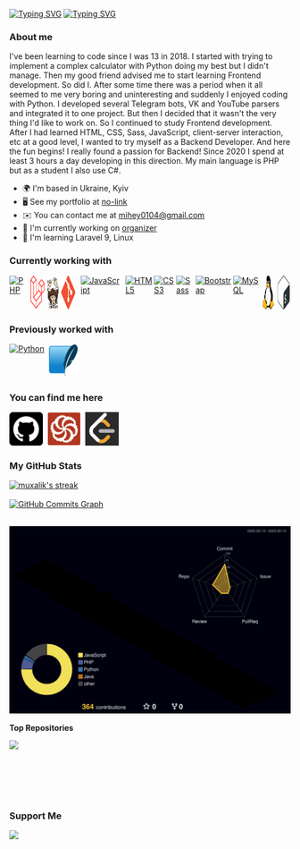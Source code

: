 [![Typing SVG](https://readme-typing-svg.demolab.com?font=Fira+Code&weight=600&size=55&duration=2000&pause=1000000&color=F75C7E&center=true&vCenter=true&width=1000&height=100&lines=Mihail+Kornilov)](https://git.io/typing-svg)
[![Typing SVG](https://readme-typing-svg.herokuapp.com?font=Fira+Code&weight=500&size=35&duration=4000&pause=1000&center=true&vCenter=true&width=1000&lines=Backend+PHP+Developer;Software+Engineer;Computer+Science+Student;Software+Architect&color=f75c7e)](https://git.io/typing-svg)

### About me

I've been learning to code since I was 13 in 2018. I started with trying to implement a complex calculator with Python doing my best but I didn't manage. Then my good friend advised me to start learning Frontend development. So did I. After some time there was a period when it all seemed to me very boring and uninteresting and suddenly I enjoyed coding with Python. I developed several Telegram bots, VK and YouTube parsers and integrated it to one project. But then I decided that it wasn't the very thing I'd like to work on. So I continued to study Frontend development. After I had learned HTML, CSS, Sass, JavaScript, client-server interaction, etc at a good level, I wanted to try myself as a Backend Developer. And here the fun begins! I really found a passion for Backend! Since 2020 I spend at least 3 hours a day developing in this direction. My main language is PHP but as a student I also use C#.

* 🌍  I'm based in Ukraine, Kyiv
* 🖥️  See my portfolio at [no-link](https://mrkitty.com)
* ✉️  You can contact me at [mihey0104@gmail.com](mailto:mihey0104@gmail.com)
* 🚀  I'm currently working on [organizer](http://github.com/muxalik/organizer)
* 🧠  I'm learning Laravel 9, Linux

### Currently working with

<p align="left" style="display: flex; gap: 3px">
    <a href="https://www.php.net/" target="_blank" rel="noreferrer">
        <img src="https://raw.githubusercontent.com/danielcranney/readme-generator/main/public/icons/skills/php-colored.svg" width="60" height="60" alt="PHP" />
    </a>
    &nbsp;
    <a href="https://laravel.com/" target="_blank" rel="noreferrer">
        <img src="icons/Laravel.png" width="60" height="60" alt="Laravel" />
    </a>
    <a href="https://getcomposer.org/" target="_blank" rel="noreferrer">
        <img src="icons/Composer.png" width="60" height="60" alt="Composer" />
    </a>
    <a href="https://git-scm.com/" target="_blank" rel="noreferrer">
        <img src="icons/Git.png" width="60" height="60" alt="Git" />
    </a>
    &nbsp;
    <a href="https://developer.mozilla.org/en-US/docs/Web/JavaScript" target="_blank" rel="noreferrer">
        <img src="https://raw.githubusercontent.com/danielcranney/readme-generator/main/public/icons/skills/javascript-colored.svg" width="60" height="60" alt="JavaScript" />
    </a>
    &nbsp;
    <a href="https://developer.mozilla.org/en-US/docs/Glossary/HTML5" target="_blank" rel="noreferrer">
        <img src="https://raw.githubusercontent.com/danielcranney/readme-generator/main/public/icons/skills/html5-colored.svg" width="60" height="60" alt="HTML5" />
    </a>
    <a href="https://www.w3.org/TR/CSS/#css" target="_blank" rel="noreferrer">
        <img src="https://raw.githubusercontent.com/danielcranney/readme-generator/main/public/icons/skills/css3-colored.svg" width="60" height="60" alt="CSS3" />
    </a>
    <a href="https://sass-lang.com/" target="_blank" rel="noreferrer">
        <img src="https://raw.githubusercontent.com/danielcranney/readme-generator/main/public/icons/skills/sass-colored.svg" width="60" height="60" alt="Sass" />
    </a>
    <a href="https://getbootstrap.com/" target="_blank" rel="noreferrer">
        <img src="https://raw.githubusercontent.com/danielcranney/readme-generator/main/public/icons/skills/bootstrap-colored.svg" width="60" height="60" alt="Bootstrap" />
    </a>
    <a href="https://www.mysql.com/" target="_blank" rel="noreferrer">
        <img src="https://raw.githubusercontent.com/danielcranney/readme-generator/main/public/icons/skills/mysql-colored.svg" width="60" height="60" alt="MySQL" />
    </a>
    <a href="https://www.linux.org/" target="_blank" rel="noreferrer">
        <img src="icons/Linux.png" width="60" height="60" alt="Linux" />
    </a>
    <a href="https://www.gnu.org" target="_blank" rel="noreferrer">
        <img src="icons/Bash.png" width="60" height="60" alt="Bash" />
    </a>
</p>

### Previously worked with

<p style="display: flex; gap: 3px">
    <a href="https://www.python.org/" target="_blank" rel="noreferrer">
        <img src="https://raw.githubusercontent.com/danielcranney/readme-generator/main/public/icons/skills/python-colored.svg" width="60" height="60" alt="Python" />
    </a>
    <a href="https://www.sqlite.org/" target="_blank" rel="noreferrer">
        <img src="icons/SQLite.png" width="60" height="60" alt="SQLite" />
    </a>
</p>

### You can find me here

<p align="left"><a href="https://www.github.com/muxalik" target="_blank" rel="noreferrer" style="color: white;"><img src="icons/5968866.png" width="60" height="60"/></a>&nbsp;&nbsp;<a href="https://www.codewars.com/users/MashkaKakashka2011" target="_blank" rel="noreferrer"><img src="icons/Codewars.svg" width="60" height="60" /></a>&nbsp;&nbsp;<a href="https://leetcode.com/Mihey0104/" target="_blank" rel="noreferrer"><img src="icons/Leetcode.jpg" width="60" height="60" /></a></p>

### My GitHub Stats

<a href="http://www.github.com/muxalik">
    <img title="🔥 Get streak stats for your profile at git.io/streak-stats" alt="muxalik's streak" src="https://streak-stats.demolab.com/?user=muxalik&theme=monokai-metallian&hide_border=true" />
</a>
<br />
<br />
<a href="http://www.github.com/muxalik">
    <img src="https://github-readme-activity-graph.cyclic.app/graph?username=muxalik&bg_color=1f212e&color=fecd71&line=f75c7e&point=ffffff&area_color=1c1917&area=true&hide_border=true&custom_title=Muxalik's%20GitHub%20Contribution%20Graph" alt="GitHub Commits Graph" />
</a>
<br /><br />

![](./profile-3d-contrib/profile-night-rainbow.svg)

<b>Top Repositories</b>

<div width="100%" align="center"><a href="https://github.com/muxalik/laravel_blog" align="left"><img align="left" width="45%" src="https://github-readme-stats.vercel.app/api/pin/?username=muxalik&repo=laravel_blog&title_color=f75c7e&text_color=ffffff&icon_color=f75c7e&bg_color=1f212e&hide_border=true&locale=en" /></a>
</div>
<br /><br /><br /><br /><br /><br />

### Support Me

<a href="https://www.buymeacoffee.com/muxailk">
    <img src="https://cdn.buymeacoffee.com/buttons/v2/default-yellow.png" width="200" />
</a>

